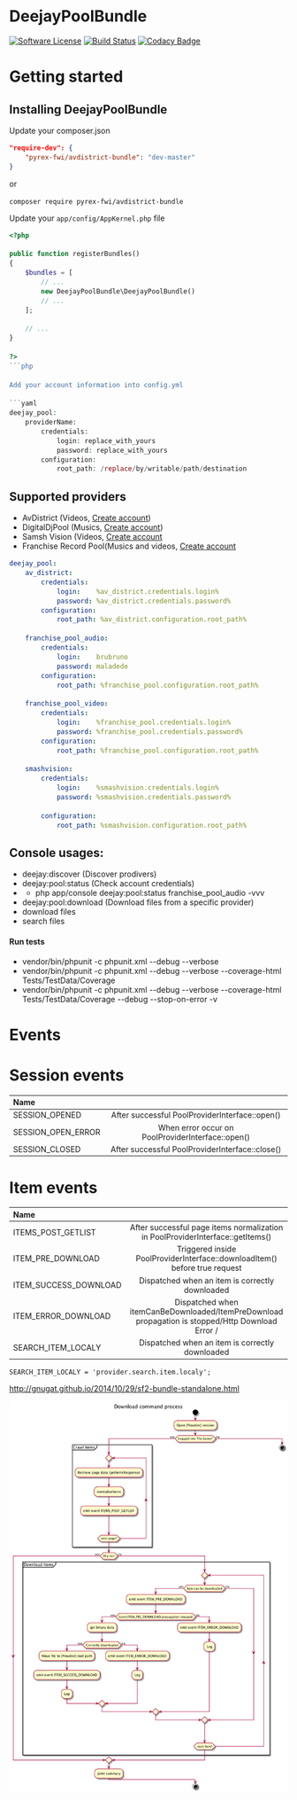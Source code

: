 # DeejayPoolBundle

[![Software License](https://img.shields.io/badge/license-MIT-brightgreen.svg?style=flat-square)](LICENSE.txt)
[![Build Status](https://travis-ci.org/Pyrex-FWI/DigitalDjPoolBundle.svg?branch=master)](https://travis-ci.org/Pyrex-FWI/DeejayPoolBundle)
[![Codacy Badge](https://www.codacy.com/project/badge/96ed127edb5c409e99550057b49025f0)](https://www.codacy.com/app/yemistikris/DeejayPoolBundle)

# Getting started




## Installing DeejayPoolBundle

Update your composer.json

```json
"require-dev": {
    "pyrex-fwi/avdistrict-bundle": "dev-master"
}
```
or 

`composer require pyrex-fwi/avdistrict-bundle`

Update your `app/config/AppKernel.php` file

```php
<?php

public function registerBundles()
{
    $bundles = [
        // ...
        new DeejayPoolBundle\DeejayPoolBundle()
        // ...
    ];

    // ...
}

?>
```php

Add your account information into config.yml

```yaml
deejay_pool:
    providerName:
        credentials:
            login: replace_with_yours
            password: replace_with_yours
        configuration:
            root_path: /replace/by/writable/path/destination

```

## Supported providers

* AvDistrict (Videos, [Create account](http://www.avdistrict.net/Account/Register))
* DigitalDjPool (Musics, [Create account](https://digitaldjpool.com/Account.aspx/Register))
* Samsh Vision (Videos, [Create account](https://www.smashvision.net/Home/Register)
* Franchise Record Pool(Musics and videos, [Create account](http://www.franchiserecordpool.com)

```yaml
deejay_pool:
    av_district:
        credentials:
            login:    %av_district.credentials.login%
            password: %av_district.credentials.password%
        configuration:
            root_path: %av_district.configuration.root_path%

    franchise_pool_audio:
        credentials:
            login:    brubruno
            password: maladede
        configuration:
            root_path: %franchise_pool.configuration.root_path%

    franchise_pool_video:
        credentials:
            login:    %franchise_pool.credentials.login%
            password: %franchise_pool.credentials.password%
        configuration:
            root_path: %franchise_pool.configuration.root_path%
    
    smashvision:
        credentials:
            login:    %smashvision.credentials.login%
            password: %smashvision.credentials.password%

        configuration:
            root_path: %smashvision.configuration.root_path%
```

## Console usages:

-  deejay:discover                         (Discover prodivers)
-  deejay:pool:status                      (Check account credentials)
- -  php app/console deejay:pool:status franchise_pool_audio -vvv
-  deejay:pool:download                    (Download files from a specific provider)
 - download files 
 - search files

#### Run tests

- vendor/bin/phpunit -c phpunit.xml --debug --verbose
- vendor/bin/phpunit -c phpunit.xml --debug --verbose --coverage-html Tests/TestData/Coverage
- vendor/bin/phpunit -c phpunit.xml --debug --verbose --coverage-html Tests/TestData/Coverage --debug --stop-on-error -v


Events
======

Session events
==============

| Name              |                                                  |
|:------------------|:------------------------------------------------:|
| SESSION_OPENED    | After successful PoolProviderInterface::open()   |
| SESSION_OPEN_ERROR| When error occur on PoolProviderInterface::open()|
| SESSION_CLOSED    | After successful PoolProviderInterface::close()  |


Item events
===========

| Name                            |                                                                                  |
|:------------------------------- |:--------------------------------------------------------------------------------:|
| ITEMS_POST_GETLIST              | After successful page items normalization in PoolProviderInterface::getItems()   |
| ITEM_PRE_DOWNLOAD               | Triggered inside PoolProviderInterface::downloadItem() before true request       |
| ITEM_SUCCESS_DOWNLOAD           | Dispatched when an item is correctly downloaded                                  |
| ITEM_ERROR_DOWNLOAD             | Dispatched when itemCanBeDownloaded/ItemPreDownload propagation is stopped/Http Download Error /  |
| SEARCH_ITEM_LOCALY      | Dispatched when an item is correctly downloaded                                  |


    


    SEARCH_ITEM_LOCALY = 'provider.search.item.localy';

http://gnugat.github.io/2014/10/29/sf2-bundle-standalone.html



![Pseudoarchi](docs/plantuml/assets/archi.png)
